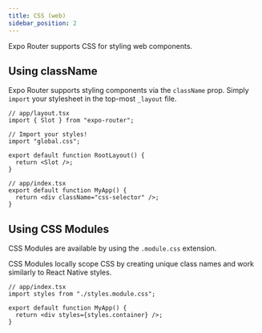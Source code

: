 ```yaml
---
title: CSS (web)
sidebar_position: 2
---
```


Expo Router supports CSS for styling web components.

## Using className

Expo Router supports styling components via the `className` prop. Simply `import` your stylesheet in the top-most `_layout` file.

```tsx
// app/layout.tsx
import { Slot } from "expo-router";

// Import your styles!
import "global.css";

export default function RootLayout() {
  return <Slot />;
}
```

```tsx
// app/index.tsx
export default function MyApp() {
  return <div className="css-selector" />;
}
```

## Using CSS Modules

CSS Modules are available by using the `.module.css` extension.

CSS Modules locally scope CSS by creating unique class names and work similarly to React Native styles.

```tsx
// app/index.tsx
import styles from "./styles.module.css";

export default function MyApp() {
  return <div styles={styles.container} />;
}
```
